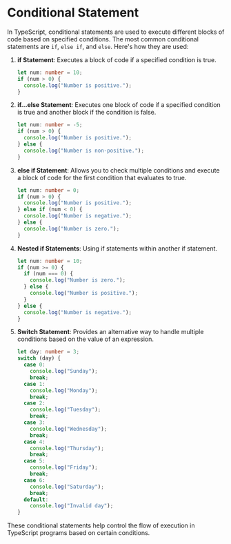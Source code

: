 # Conditional Statement

In TypeScript, conditional statements are used to execute different blocks of code based on specified conditions. The most common conditional statements are `if`, `else if`, and `else`. Here's how they are used:

1. **if Statement**: Executes a block of code if a specified condition is true.

   ```typescript
   let num: number = 10;
   if (num > 0) {
     console.log("Number is positive.");
   }
   ```

2. **if...else Statement**: Executes one block of code if a specified condition is true and another block if the condition is false.

   ```typescript
   let num: number = -5;
   if (num > 0) {
     console.log("Number is positive.");
   } else {
     console.log("Number is non-positive.");
   }
   ```

3. **else if Statement**: Allows you to check multiple conditions and execute a block of code for the first condition that evaluates to true.

   ```typescript
   let num: number = 0;
   if (num > 0) {
     console.log("Number is positive.");
   } else if (num < 0) {
     console.log("Number is negative.");
   } else {
     console.log("Number is zero.");
   }
   ```

4. **Nested if Statements**: Using if statements within another if statement.

   ```typescript
   let num: number = 10;
   if (num >= 0) {
     if (num === 0) {
       console.log("Number is zero.");
     } else {
       console.log("Number is positive.");
     }
   } else {
     console.log("Number is negative.");
   }
   ```

5. **Switch Statement**: Provides an alternative way to handle multiple conditions based on the value of an expression.
   ```typescript
   let day: number = 3;
   switch (day) {
     case 0:
       console.log("Sunday");
       break;
     case 1:
       console.log("Monday");
       break;
     case 2:
       console.log("Tuesday");
       break;
     case 3:
       console.log("Wednesday");
       break;
     case 4:
       console.log("Thursday");
       break;
     case 5:
       console.log("Friday");
       break;
     case 6:
       console.log("Saturday");
       break;
     default:
       console.log("Invalid day");
   }
   ```

These conditional statements help control the flow of execution in TypeScript programs based on certain conditions.

